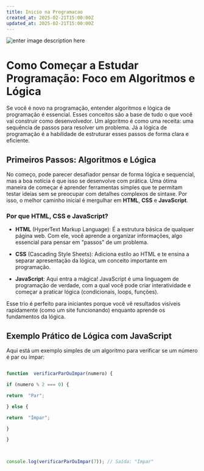 ```yaml
---
title: Inicio na Programacao
created_at: 2025-02-21T15:00:00Z
updated_at: 2025-02-21T15:00:00Z
---
```


  ![enter image description here](https://img.freepik.com/vetores-premium/desenvolvimento-da-web-codificacao-e-programacao-de-codigo-de-computador-de-banner-futuristico-no-laptop_3482-5572.jpg)

# Como Começar a Estudar Programação: Foco em Algoritmos e Lógica

  

Se você é novo na programação, entender algoritmos e lógica de programação é essencial. Esses conceitos são a base de tudo o que você vai construir como desenvolvedor. Um algoritmo é como uma receita: uma sequência de passos para resolver um problema. Já a lógica de programação é a habilidade de estruturar esses passos de forma clara e eficiente.

  

## Primeiros Passos: Algoritmos e Lógica

  

No começo, pode parecer desafiador pensar de forma lógica e sequencial, mas a boa notícia é que isso se desenvolve com prática. Uma ótima maneira de começar é aprender ferramentas simples que te permitam testar ideias sem se preocupar com detalhes complexos de sintaxe. Por isso, o melhor caminho inicial é mergulhar em **HTML**, **CSS** e **JavaScript**.

  

### Por que HTML, CSS e JavaScript?

  

-  **HTML** (HyperText Markup Language): É a estrutura básica de qualquer página web. Com ele, você aprende a organizar informações, algo essencial para pensar em "passos" de um problema.

-  **CSS** (Cascading Style Sheets): Adiciona estilo ao HTML e te ensina a separar apresentação da lógica, um conceito importante em programação.

-  **JavaScript**: Aqui entra a mágica! JavaScript é uma linguagem de programação de verdade, com a qual você pode criar interatividade e começar a praticar lógica (condicionais, loops, funções).

  

Esse trio é perfeito para iniciantes porque você vê resultados visíveis rapidamente (como um site funcionando) enquanto aprende os fundamentos da lógica.

  

## Exemplo Prático de Lógica com JavaScript

  

Aqui está um exemplo simples de um algoritmo para verificar se um número é par ou ímpar:

  

```javascript

function  verificarParOuImpar(numero) {

if (numero % 2 === 0) {

return  "Par";

} else {

return  "Ímpar";

}

}

  

console.log(verificarParOuImpar(7)); // Saída: "Ímpar"